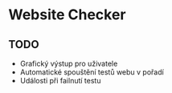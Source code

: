 # Website Checker

## TODO

- Grafický výstup pro uživatele
- Automatické spouštění testů webu v pořadí
- Události při failnutí testu